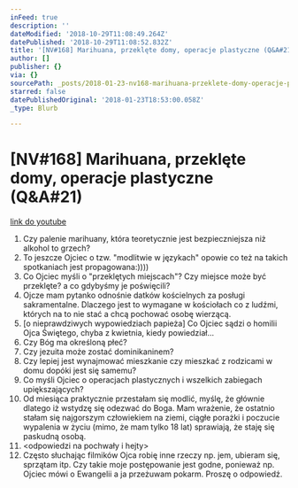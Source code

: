 ```yaml
---
inFeed: true
description: ''
dateModified: '2018-10-29T11:08:49.264Z'
datePublished: '2018-10-29T11:08:52.832Z'
title: '[NV#168] Marihuana, przeklęte domy, operacje plastyczne (Q&A#21)'
author: []
publisher: {}
via: {}
sourcePath: _posts/2018-01-23-nv168-marihuana-przeklete-domy-operacje-plastyczne-qanda.md
starred: false
datePublishedOriginal: '2018-01-23T18:53:00.058Z'
_type: Blurb

---
```

# \[NV\#168\] Marihuana, przeklęte domy, operacje plastyczne (Q&A\#21)
[link do youtube][0]

1. Czy palenie marihuany, która teoretycznie jest bezpieczniejsza niż alkohol to grzech?
2. To jeszcze Ojciec o tzw. "modlitwie w językach" opowie co też na takich spotkaniach jest propagowana:))))
3. Co Ojciec myśli o "przeklętych miejscach"? Czy miejsce może być przeklęte? a co gdybyśmy je poświęcili?
4. Ojcze mam pytanko odnośnie datków kościelnych za posługi sakramentalne. Dlaczego jest to wymagane w kościołach co z ludźmi, których na to nie stać a chcą pochować osobę wierzącą.
5. \[o nieprawdziwych wypowiedziach papieża\] Co Ojciec sądzi o homilii Ojca Świętego, chyba z kwietnia, kiedy powiedział...
6. Czy Bóg ma określoną płeć?
7. Czy jezuita może zostać dominikaninem?
8. Czy lepiej jest wynajmować mieszkanie czy mieszkać z rodzicami w domu dopóki jest się samemu?
9. Co myśli Ojciec o operacjach plastycznych i wszelkich zabiegach upiększających?
10. Od miesiąca praktycznie przestałam się modlić, myślę, że głównie dlatego iż wstydzę się odezwać do Boga. Mam wrażenie, że ostatnio stałam się najgorszym człowiekiem na ziemi, ciągłe porażki i poczucie wypalenia w życiu (mimo, że mam tylko 18 lat) sprawiają, że staję się paskudną osobą.
11. <odpowiedzi na pochwały i hejty\>
12. Często słuchając filmików Ojca robię inne rzeczy np. jem, ubieram się, sprzątam itp. Czy takie moje postępowanie jest godne, ponieważ np. Ojciec mówi o Ewangelii a ja przeżuwam pokarm. Proszę o odpowiedź.

[0]: https://www.youtube.com/watch?v=C7SPqcx5R14